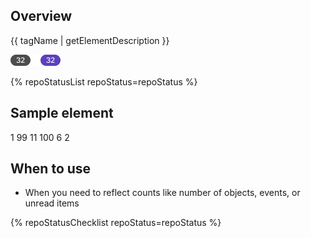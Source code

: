 ## Overview

{{ tagName | getElementDescription }}

<uxdot-example width-adjustment="80px">
  <img src="./badge-sample-element.svg" 
      alt="Two badges; from left to right, one badge has a dark gray background with a white counter number and the other badge has a purple background with a white counter number."
      width="80"
      height="18">
</uxdot-example>

{% repoStatusList repoStatus=repoStatus %}


## Sample element

<rh-badge number="1" aria-label="1 new message">1</rh-badge>
<rh-badge number="99" state="info" aria-label="99 details">99</rh-badge>
<rh-badge number="11" threshold="10" state="success" aria-label="10+ items">11</rh-badge>
<rh-badge number="100" threshold="99" state="warning" aria-label="99+ details">100</rh-badge>
<rh-badge number="6" state="caution" aria-label="6 overdue tasks">6</rh-badge>
<rh-badge number="2" state="danger" aria-label="2 errors">2</rh-badge>

## When to use

  - When you need to reflect counts like number of objects, events, or unread items


{% repoStatusChecklist repoStatus=repoStatus %}
